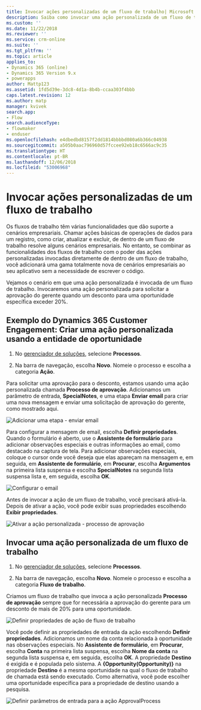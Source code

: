 ```yaml
---
title: Invocar ações personalizadas de um fluxo de trabalho| Microsoft Docs
description: Saiba como invocar uma ação personalizada de um fluxo de trabalho
ms.custom: ''
ms.date: 11/22/2018
ms.reviewer: ''
ms.service: crm-online
ms.suite: ''
ms.tgt_pltfrm: ''
ms.topic: article
applies_to:
- Dynamics 365 (online)
- Dynamics 365 Version 9.x
- powerapps
author: Mattp123
ms.assetid: 1fd5d39e-3dc8-4d1a-8b4b-ccaa303f4bbb
caps.latest.revision: 12
ms.author: matp
manager: kvivek
search.app:
- Flow
search.audienceType:
- flowmaker
- enduser
ms.openlocfilehash: e4dbedbd8157f2dd1814bbbbd080a6b366c04938
ms.sourcegitcommit: a505b0aac796960d57fccee92eb18c6566ac9c35
ms.translationtype: HT
ms.contentlocale: pt-BR
ms.lasthandoff: 12/06/2018
ms.locfileid: "53006968"
---
```

# <a name="invoke-custom-actions-from-a-workflow"></a>Invocar ações personalizadas de um fluxo de trabalho

Os fluxos de trabalho têm várias funcionalidades que dão suporte a cenários empresariais. Chamar ações básicas de operações de dados para um registro, como criar, atualizar e excluir, de dentro de um fluxo de trabalho resolve alguns cenários empresariais. No entanto, se combinar as funcionalidades dos fluxos de trabalho com o poder das ações personalizadas invocadas diretamente de dentro de um fluxo de trabalho, você adicionará uma gama totalmente nova de cenários empresariais ao seu aplicativo sem a necessidade de escrever o código.  
  
 Vejamos o cenário em que uma ação personalizada é invocada de um fluxo de trabalho. Invocaremos uma ação personalizada para solicitar a aprovação do gerente quando um desconto para uma oportunidade específica exceder 20%.  
  
<a name="action"></a>   
## <a name="dynamics-365-customer-engagement-example-create-a-custom-action-using-the-opportunity-entity"></a>Exemplo do Dynamics 365 Customer Engagement: Criar uma ação personalizada usando a entidade de oportunidade
  
1. No [gerenciador de soluções](/powerapps/maker/model-driven-apps/advanced-navigation#solution-explorer), selecione **Processos**.  
  
2.  Na barra de navegação, escolha **Novo**. Nomeie o processo e escolha a categoria **Ação**.  
  
 Para solicitar uma aprovação para o desconto, estamos usando uma ação personalizada chamada **Processo de aprovação**. Adicionamos um parâmetro de entrada, **SpecialNotes**, e uma etapa **Enviar email** para criar uma nova mensagem e enviar uma solicitação de aprovação do gerente, como mostrado aqui.  
  
 ![Adicionar uma etapa &#45; enviar email](media/enable-custom-action-approval-proces-sadd-email.png "Adicionar uma etapa – enviar email")  
  
 Para configurar a mensagem de email, escolha **Definir propriedades**. Quando o formulário é aberto, use o **Assistente de formulário** para adicionar observações especiais e outras informações ao email, como destacado na captura de tela. Para adicionar observações especiais, coloque o cursor onde você deseja que elas apareçam na mensagem e, em seguida, em **Assistente de formulário**, em **Procurar**, escolha **Argumentos** na primeira lista suspensa e escolha **SpecialNotes** na segunda lista suspensa lista e, em seguida, escolha **OK**.  
  
 ![Configurar o email](media/enable-custom-action-approval-process-setup-email.png "Configurar o email")  
  
 Antes de invocar a ação de um fluxo de trabalho, você precisará ativá-la. Depois de ativar a ação, você pode exibir suas propriedades escolhendo **Exibir propriedades**.  
  
 ![Ativar a ação personalizada &#45; processo de aprovação](media/enable-custom-action-approval-process-activate-action.png "Ativar a ação personalizada – processo de aprovação")  
  
<a name="workflow"></a>   
## <a name="invoke-a-custom-action-from-a-workflow"></a>Invocar uma ação personalizada de um fluxo de trabalho  
  
1. No [gerenciador de soluções](/powerapps/maker/model-driven-apps/advanced-navigation#solution-explorer), selecione **Processos**.   
  
2.  Na barra de navegação, escolha **Novo**. Nomeie o processo e escolha a categoria **Fluxo de trabalho**.  
  
 Criamos um fluxo de trabalho que invoca a ação personalizada **Processo de aprovação** sempre que for necessária a aprovação do gerente para um desconto de mais de 20% para uma oportunidade.  
  
 ![Definir propriedades de ação de fluxo de trabalho](media/enable-custom-action-from-workflow.png "Definir propriedades de ação de fluxo de trabalho")  
  
 Você pode definir as propriedades de entrada da ação escolhendo **Definir propriedades**. Adicionamos um nome da conta relacionada à oportunidade nas observações especiais. No **Assistente de formulário**, em **Procurar**, escolha **Conta** na primeira lista suspensa, escolha **Nome da conta** na segunda lista suspensa e, em seguida, escolha **OK**. A propriedade **Destino** é exigida e é populada pelo sistema. A **{Opportunity(Opportunity)}** na propriedade **Destino** é a mesma oportunidade na qual o fluxo de trabalho de chamada está sendo executado. Como alternativa, você pode escolher uma oportunidade específica para a propriedade de destino usando a pesquisa.  
  
 ![Definir parâmetros de entrada para a ação ApprovalProcess](media/enable-customaction-workflow-set-properties.png "Definir parâmetros de entrada para a ação ApprovalProcess")  
  



